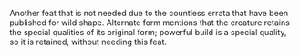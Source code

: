 Another feat that is not needed due to the countless errata that have been published for wild shape. Alternate form mentions that the creature retains the special qualities of its original form; powerful build is a special quality, so it is retained, without needing this feat.
